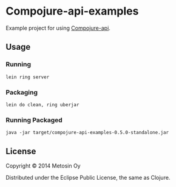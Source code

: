 # Compojure-api-examples

Example project for using [Compojure-api](https://github.com/metosin/compojure-api).

## Usage

### Running

```lein ring server```

### Packaging

```lein do clean, ring uberjar```

### Running Packaged
```java -jar target/compojure-api-examples-0.5.0-standalone.jar```

## License

Copyright © 2014 Metosin Oy

Distributed under the Eclipse Public License, the same as Clojure.
